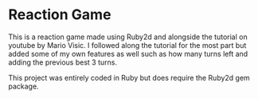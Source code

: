 # Reaction Game

This is a reaction game made using Ruby2d and alongside the tutorial on youtube by Mario Visic. I followed along the tutorial for the most part but added some of my own features as well such as how many turns left and adding the previous best 3 turns. 

This project was entirely coded in Ruby but does require the Ruby2d gem package.
